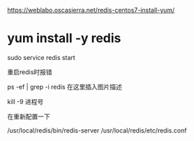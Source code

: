 https://weblabo.oscasierra.net/redis-centos7-install-yum/

# yum install -y redis


 sudo service redis start


重启redis时报错

ps -ef | grep -i redis
在这里插入图片描述

kill -9 进程号

在重新配置一下

/usr/local/redis/bin/redis-server /usr/local/redis/etc/redis.conf
